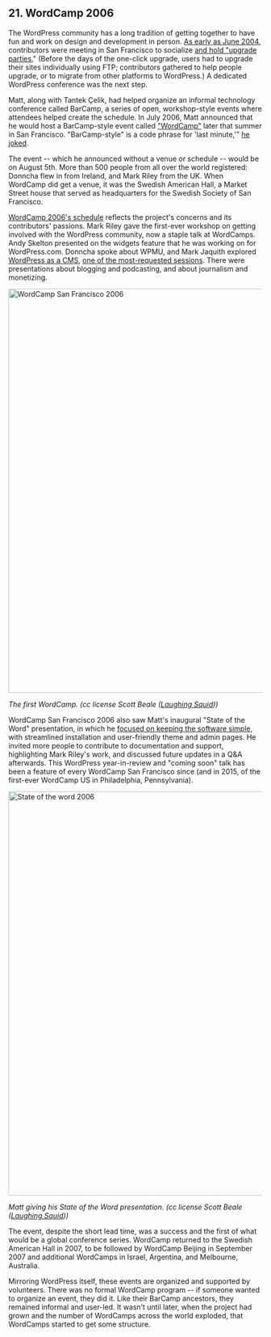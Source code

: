 ## 21. WordCamp 2006

The WordPress community has a long tradition of getting together to have fun and work on design and development in person. <a href="https://wordpress.org/news/2004/06/meetup-location/">As early as June 2004</a>, contributors were meeting in San Francisco to socialize <a href="https://wordpress.org/news/2005/02/upgrade-party/">and hold "upgrade parties.</a>" (Before the days of the one-click upgrade, users had to upgrade their sites individually using FTP; contributors gathered to help people upgrade, or to migrate from other platforms to WordPress.) A dedicated WordPress conference was the next step. 

Matt, along with Tantek Çelik, had helped organize an informal technology conference called BarCamp, a series of open, workshop-style events where attendees helped create the schedule. In July 2006, Matt announced that he would host a BarCamp-style event called <a href="http://ma.tt/2006/07/wordcamp/">"WordCamp"</a> later that summer in San Francisco. "BarCamp-style" is a code phrase for 'last minute,'” <a href="http://ma.tt/2006/07/wordcamp/">he joked</a>.

The event -- which he announced without a venue or schedule -- would be on August 5th. More than 500 people from all over the world registered: Donncha flew in from Ireland, and Mark Riley from the UK. When WordCamp did get a venue, it was the Swedish American Hall, a Market Street house that served as headquarters for the Swedish Society of San Francisco.

<a href="http://2006.wordcamp.org/schedule/">WordCamp 2006's schedule</a> reflects the project's concerns and its contributors' passions. Mark Riley gave the first-ever workshop on getting involved with the WordPress community, now a staple talk at WordCamps. Andy Skelton presented on the widgets feature that he was working on for WordPress.com. Donncha spoke about WPMU, and Mark Jaquith explored <a href="http://markjaquith.com/wordcamp/wordpress-versatility/">WordPress as a CMS</a>, <a href="http://markjaquith.wordpress.com/2006/08/30/wordcamp-thoughts-late-to-the-game/">one of the most-requested sessions</a>. There were presentations about blogging and podcasting, and about journalism and monetizing.

<img alt="WordCamp San Francisco 2006" src="../../Resources/images/21/wcsf_2006.jpg" width="800px" />

_The first WordCamp. (cc license Scott Beale ([Laughing Squid](http://laughingsquid.com)))_

WordCamp San Francisco 2006 also saw Matt's inaugural "State of the Word" presentation, in which he <a href="http://dan.hersam.com/2006/08/05/wordcamp-notes/">focused on keeping the software simple</a>, with streamlined installation and user-friendly theme and admin pages. He invited more people to contribute to documentation and support, highlighting Mark Riley's work, and discussed future updates in a Q&amp;A afterwards.  This WordPress year-in-review and "coming soon" talk has been a feature of every WordCamp San Francisco since (and in 2015, of the first-ever WordCamp US in Philadelphia, Pennsylvania).

<img alt="State of the word 2006" src="../../Resources/images/21/wcsf_2006_sotw_matt.jpg" width="800px" />

_Matt giving his State of the Word presentation. (cc license Scott Beale ([Laughing Squid](http://laughingsquid.com)))_

The event, despite the short lead time, was a success and the first of what would be a global conference series. WordCamp returned to the Swedish American Hall in 2007, to be followed by WordCamp Beijing in September 2007 and additional WordCamps in Israel, Argentina, and Melbourne, Australia. 

Mirroring WordPress itself, these events are organized and supported by volunteers. There was no formal WordCamp program -- if someone wanted to organize an event, they did it. Like their BarCamp ancestors, they remained informal and user-led. It wasn’t until later, when the project had grown and the number of WordCamps across the world exploded, that WordCamps started to get some structure.  
